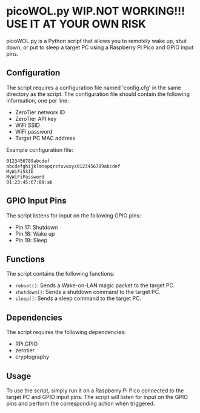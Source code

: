 # picoWOL.py WIP.NOT WORKING!!! USE IT AT YOUR OWN RISK

picoWOL.py is a Python script that allows you to remotely wake up, shut down, or put to sleep a target PC using a Raspberry Pi Pico and GPIO input pins.

## Configuration

The script requires a configuration file named 'config.cfg' in the same directory as the script. The configuration file should contain the following information, one per line:

- ZeroTier network ID
- ZeroTier API key
- WiFi SSID
- WiFi password
- Target PC MAC address

Example configuration file:

```
0123456789abcdef
abcdefghijklmnopqrstuvwxyz0123456789abcdef
MyWiFiSSID
MyWiFiPassword
01:23:45:67:89:ab
```

## GPIO Input Pins

The script listens for input on the following GPIO pins:

- Pin 17: Shutdown
- Pin 18: Wake up
- Pin 19: Sleep

## Functions

The script contains the following functions:

- `reboot()`: Sends a Wake-on-LAN magic packet to the target PC.
- `shutdown()`: Sends a shutdown command to the target PC.
- `sleep()`: Sends a sleep command to the target PC.

## Dependencies

The script requires the following dependencies:

- RPi.GPIO
- zerotier
- cryptography

## Usage

To use the script, simply run it on a Raspberry Pi Pico connected to the target PC and GPIO input pins. The script will listen for input on the GPIO pins and perform the corresponding action when triggered.
